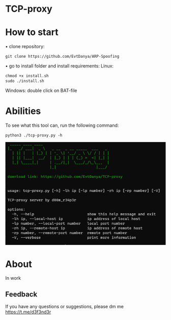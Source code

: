 # TCP-proxy

# How to start   
• clone repository: 
```
git clone https://github.com/EvtDanya/ARP-Spoofing
``` 
• go to install folder and install requirements:
Linux:    
```
chmod +x install.sh
sudo ./install.sh
```   
Windows:
double click on BAT-file  

# Abilities
To see what this tool can, run the following command:
  ```
  python3 ./tcp-proxy.py -h
  ```
![screen of result](https://github.com/EvtDanya/TCP-proxy/blob/main/github/print_help.png)  

# About  
In work

## Feedback  
If you have any questions or suggestions, please dm me https://t.me/d3f3nd3r